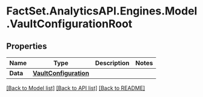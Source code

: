 # FactSet.AnalyticsAPI.Engines.Model.VaultConfigurationRoot

## Properties

Name | Type | Description | Notes
------------ | ------------- | ------------- | -------------
**Data** | [**VaultConfiguration**](VaultConfiguration.md) |  | 

[[Back to Model list]](../README.md#documentation-for-models) [[Back to API list]](../README.md#documentation-for-api-endpoints) [[Back to README]](../README.md)

